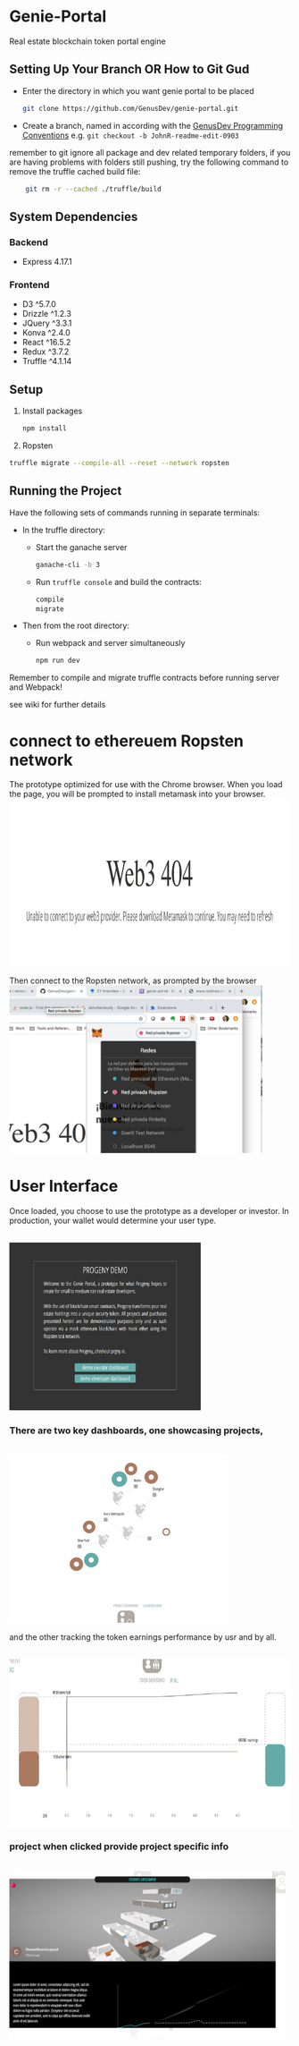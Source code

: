 # Genie-Portal

Real estate blockchain token portal engine

## Setting Up Your Branch OR How to Git Gud

- Enter the directory in which you want genie portal to be placed
    ```bash
    git clone https://github.com/GenusDev/genie-portal.git
    ```
- Create a branch, named in according with the [GenusDev Programming Conventions](https://docs.google.com/document/d/1-PGffrw-B1d9P5A_zfo5gJrW8dK28kqx5j-xxKOMPLY) e.g. `git checkout -b JohnR-readme-edit-0903`

remember to git ignore all package and dev related temporary folders, if you are having problems with folders still pushing, try the following command to remove the truffle cached build file:

```bash
    git rm -r --cached ./truffle/build
   ```

## System Dependencies

### Backend

- Express 4.17.1

### Frontend

- D3 ^5.7.0
- Drizzle ^1.2.3
- JQuery ^3.3.1
- Konva ^2.4.0
- React ^16.5.2
- Redux ^3.7.2
- Truffle ^4.1.14

## Setup

1. Install packages
    ```bash
    npm install
    ```
2. Ropsten
  ```bash
  truffle migrate --compile-all --reset --network ropsten
  ```

## Running the Project

Have the following sets of commands running in separate terminals:

- In the truffle directory:
  - Start the ganache server
    ```bash
    ganache-cli -b 3
    ```
  - Run `truffle console` and build the contracts:
    ```bash
    compile
    migrate
    ```
- Then from the root directory:

  - Run webpack and server simultaneously 
    ```bash
    npm run dev
    ```

Remember to compile and migrate truffle contracts before running server and Webpack!


see wiki for further details

# connect to ethereuem Ropsten network
The prototype optimized for use with the Chrome browser. 
When you load the page, you will be prompted to install metamask into your browser. 
<br>
<img src="https://github.com/GenusDev/genusdev-assets/blob/master/read_me_images/downloadMetaMaskWarning.png" alt="icon" height="300">

Then connect to the Ropsten network, as prompted by the browser
<br>
<img src="https://github.com/GenusDev/genusdev-assets/blob/master/read_me_images/connectingToRopsten.png" alt="icon" height="300">


# User Interface 
Once loaded, you choose to use the prototype as a developer or investor. In production, your wallet would determine your user type. 

<br>
<img src="https://github.com/GenusDev/genusdev-assets/blob/master/read_me_images/chooseUserType.png" alt="icon" height="300" >


### There are two key dashboards, one showcasing projects, 
<br>
<img src="https://github.com/GenusDev/genusdev-assets/blob/master/read_me_images/projectGraph.png" alt="icon" height="300">

and the other tracking the token earnings performance by usr and by all. 

<br>
<img src="https://github.com/GenusDev/genusdev-assets/blob/master/read_me_images/tokenGraph.png" alt="icon" height="300" >

### project when clicked provide project specific info 

<br>
<img src="https://github.com/GenusDev/genusdev-assets/blob/master/read_me_images/projectSpecificInfo.png" alt="icon" height="300">
